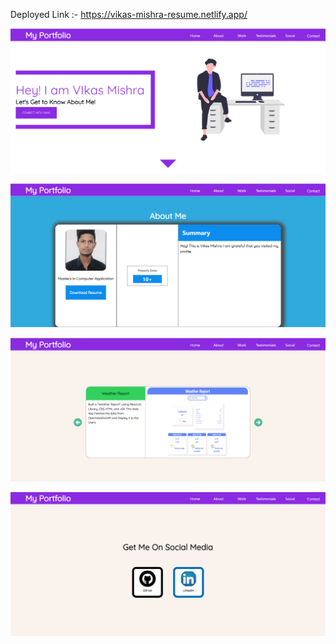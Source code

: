 Deployed Link :- https://vikas-mishra-resume.netlify.app/

![Home](./src/screenshots/home.png)

![About Me](./src/screenshots/aboutMe.png)

![Work](./src/screenshots/work.png)

![Social](./src/screenshots/social.png)
